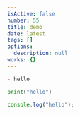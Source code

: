 ```yaml
---
isActive: false
number: 55
title: demo
date: latest
tags: []
options:
  description: null
works: {}
---
```



```md title=".md" title="text.md"
- hello
```

```py title=".py" title="main.py"
print("hello")
```

```js title=".js"
console.log("hello");
```
